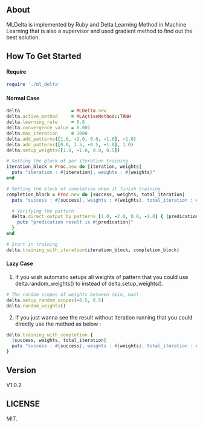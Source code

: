 ## About

MLDelta is implemented by Ruby and Delta Learning Method in Machine Learning that is also a supervisor and used gradient method to find out the best solution.

## How To Get Started

#### Require
``` ruby
require './ml_delta'
```

#### Normal Case
``` ruby
delta                   = MLDelta.new
delta.active_method     = MLActiveMethod::TANH
delta.learning_rate     = 0.8
delta.convergence_value = 0.001
delta.max_iteration     = 1000
delta.add_patterns([1.0, -2.0, 0.0, -1.0], -1.0)
delta.add_patterns([0.0, 1.5, -0.5, -1.0], 1.0)
delta.setup_weights([1.0, -1.0, 0.0, 0.5])

# Setting the block of per iteration training
iteration_block = Proc.new do |iteration, weights|
  puts "iteration : #{iteration}, weights : #{weights}"
end

# Setting the block of completion when it finish training
completion_block = Proc.new do |success, weights, total_iteration|
  puts "success : #{success}, weights : #{weights}, total_iteration : #{total_iteration}"

  # Verifying the pattern
  delta.direct_output_by_patterns [1.0, -2.0, 0.0, -1.0] { |predication|
    puts "predication result is #{predication}"
  }
end

# Start in training
delta.training_with_iteration(iteration_block, completion_block)
```

#### Lazy Case
1. If you wish automatic setups all weights of pattern that you could use delta.random_weights() to instead of delta.setup_weights().
``` ruby
# The random scopes of weights between (min, max)
delta.setup_random_scopes(-0.5, 0.5)
delta.random_weights()
```

2. If you just wanna see the result without iteration running that you could directly use the method as below :

``` ruby
delta.training_with_completion {
  |success, weights, total_iteration|
  puts "success : #{success}, weights : #{weights}, total_iteration : #{total_iteration}"
}
```

## Version

V1.0.2

## LICENSE

MIT.

